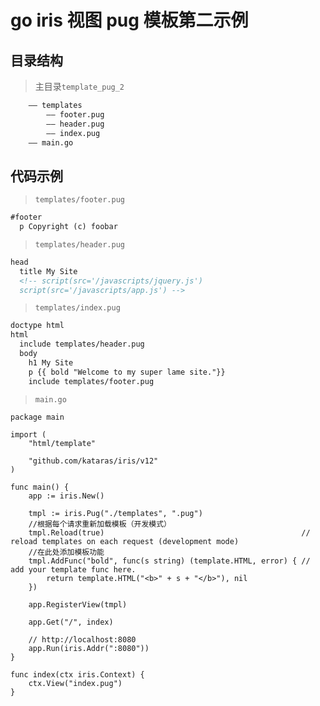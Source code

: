 # go iris 视图 pug 模板第二示例
## 目录结构
> 主目录`template_pug_2`
```html
    —— templates
        —— footer.pug
        —— header.pug
        —— index.pug
    —— main.go
```
## 代码示例
> `templates/footer.pug`
```html
#footer
  p Copyright (c) foobar
```
> `templates/header.pug`
```html
head
  title My Site
  <!-- script(src='/javascripts/jquery.js')
  script(src='/javascripts/app.js') -->
```
> `templates/index.pug`
```html
doctype html
html
  include templates/header.pug
  body
    h1 My Site
    p {{ bold "Welcome to my super lame site."}}
    include templates/footer.pug
```
> `main.go`
```golang
package main

import (
	"html/template"

	"github.com/kataras/iris/v12"
)

func main() {
	app := iris.New()

	tmpl := iris.Pug("./templates", ".pug")
	//根据每个请求重新加载模板（开发模式）
	tmpl.Reload(true)                                            // reload templates on each request (development mode)
	//在此处添加模板功能
	tmpl.AddFunc("bold", func(s string) (template.HTML, error) { // add your template func here.
		return template.HTML("<b>" + s + "</b>"), nil
	})

	app.RegisterView(tmpl)

	app.Get("/", index)

	// http://localhost:8080
	app.Run(iris.Addr(":8080"))
}

func index(ctx iris.Context) {
	ctx.View("index.pug")
}
```